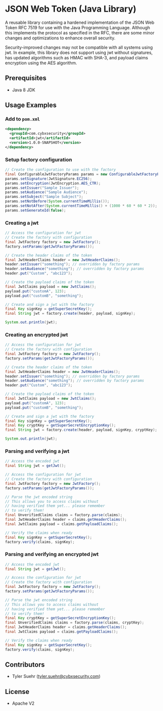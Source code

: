# JSON Web Token (Java Library)

A reusable library containing a hardened implementation of the JSON Web 
Token RFC 7519 for use with the Java Programming Language. Although this 
implements the protocol as specified in the RFC, there are some minor changes 
and optimizations to enhance overall security. 

Security-improved changes may not be compatible with all systems using jwt. 
In example, this library does not support using jwt without signatures, has 
updated algorithms such as HMAC with SHA-3, and payload claims encryption 
using the AES algorithm.

## Prerequisites
- Java 8 JDK

## Usage Examples

### Add to `pom.xml`
```xml
<dependency>
  <groupId>com.cybxsecurity</groupId>
  <artifactId>jwt</artifactId>
  <version>1.0.0-SNAPSHOT</version>
</dependency>
```

### Setup factory configuration
```java
// Create the configuration to use with the factory
final ConfigurableJwtFactoryParams params = new ConfigurableJwtFactoryParams();
params.setSignature(JwtSignature.EC256);
params.setEncryption(JwtEncryption.AES_CTR);
params.setIssuer("Sample Issuer");
params.setAudience("Sample Audience");
params.setSubject("Sample Subject");
params.setNotBefore(System.currentTimeMillis());
params.setNotAfter(System.currentTimeMillis() + (1000 * 60 * 60 * 2));
params.setGenerateId(false);
```

### Creating a jwt
```java
// Access the configuration for jwt
// Create the factory with configuration
final JwtFactory factory = new JwtFactory();
factory.setParams(getJwtFactoryParams());

// Create the header claims of the token
final JwtHeaderClaims header = new JwtHeaderClaims();
header.setIssuer("something"); // overridden by factory params
header.setAudience("something"); // overridden by factory params
header.put("Custom", "abc123");

// Create the payload claims of the token
final JwtClaims payload = new JwtClaims();
payload.put("customA", 123);
payload.put("customB", "something");

// Create and sign a jwt with the factory
final Key signKey = getSuperSecretKey();
final String jwt = factory.create(header, payload, signKey);

System.out.println(jwt);
```

### Creating an encrypted jwt
```java
// Access the configuration for jwt
// Create the factory with configuration
final JwtFactory factory = new JwtFactory();
factory.setParams(getJwtFactoryParams());

// Create the header claims of the token
final JwtHeaderClaims header = new JwtHeaderClaims();
header.setIssuer("something"); // overridden by factory params
header.setAudience("something"); // overridden by factory params
header.put("Custom", "abc123");

// Create the payload claims of the token
final JwtClaims payload = new JwtClaims();
payload.put("customA", 123);
payload.put("customB", "something");

// Create and sign a jwt with the factory
final Key signKey = getSuperSecretKey();
final Key cryptKey = getSuperSecretEncryptionKey();
final String jwt = factory.create(header, payload, signKey, cryptKey);

System.out.println(jwt);
```

### Parsing and verifying a jwt
```java
// Access the encoded jwt
final String jwt = getJwt();

// Access the configuration for jwt
// Create the factory with configuration
final JwtFactory factory = new JwtFactory();
factory.setParams(getJwtFactoryParams());

// Parse the jwt encoded string
// This allows you to access claims without
// having verified them yet... please remember
// to verify them!
final UnverifiedClaims claims = factory.parse(claims);
final JwtHeaderClaims header = claims.getHeaderClaims();
final JwtClaims payload = claims.getPayloadClaims();

// Verify the claims when ready
final Key signKey = getSuperSecretKey();
factory.verify(claims, signKey);
```

### Parsing and verifying an encrypted jwt
```java
// Access the encoded jwt
final String jwt = getJwt();

// Access the configuration for jwt
// Create the factory with configuration
final JwtFactory factory = new JwtFactory();
factory.setParams(getJwtFactoryParams());

// Parse the jwt encoded string
// This allows you to access claims without
// having verified them yet... please remember
// to verify them!
final Key cryptKey = getSuperSecretEncryptionKey();
final UnverifiedClaims claims = factory.parse(claims, cryptKey);
final JwtHeaderClaims header = claims.getHeaderClaims();
final JwtClaims payload = claims.getPayloadClaims();

// Verify the claims when ready
final Key signKey = getSuperSecretKey();
factory.verify(claims, signKey);
```

## Contributors
- Tyler Suehr (tyler.suehr@cybxsecurity.com)

## License
- Apache V2
